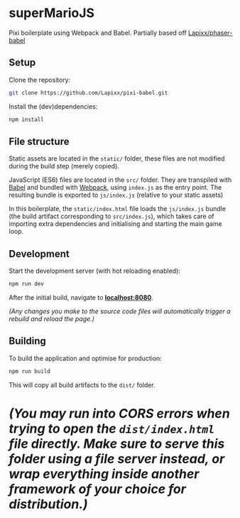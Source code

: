 # superMarioJS

Pixi boilerplate using Webpack and Babel. Partially based off [Lapixx/phaser-babel](https://github.com/Lapixx/phaser-babel)

## Setup

Clone the repository:

```bash
git clone https://github.com/Lapixx/pixi-babel.git
```

Install the (dev)dependencies:

```bash
npm install
```

## File structure

Static assets are located in the `static/` folder, these files are not modified
during the build step (merely copied).

JavaScript (ES6) files are located in the `src/` folder. They are transpiled
with [Babel](https://babeljs.io) and bundled with [Webpack](http://webpack.github.io), using `index.js` as the entry point. The resulting bundle is exported to `js/index.js` (relative to your static assets)

In this boilerplate, the `static/index.html` file loads the
`js/index.js` bundle (the build artifact corresponding to `src/index.js`), which takes care of importing extra dependencies and initialising and starting the main game loop.

## Development

Start the development server (with hot reloading enabled):

```bash
npm run dev
```

After the initial build, navigate to **[localhost:8080](http://localhost:8080)**.

*(Any changes you make to the source code files will automatically trigger a
rebuild and reload the page.)*

## Building

To build the application and optimise for production:

```bash
npm run build
```

This will copy all build artifacts to the `dist/` folder.

*(You may run into CORS errors when trying to open the `dist/index.html` file
directly. Make sure to serve this folder using a file server instead, or wrap
everything inside another framework of your choice for distribution.)*
=======